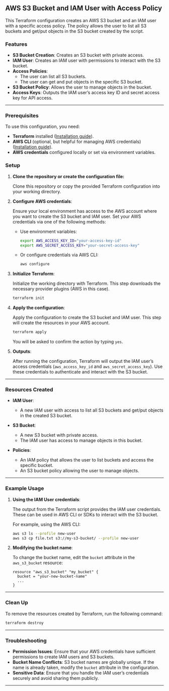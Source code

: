 ## AWS S3 Bucket and IAM User with Access Policy

This Terraform configuration creates an AWS S3 bucket and an IAM user with a specific access policy. The policy allows the user to list all S3 buckets and get/put objects in the S3 bucket created by the script.

### Features
- **S3 Bucket Creation**: Creates an S3 bucket with private access.
- **IAM User**: Creates an IAM user with permissions to interact with the S3 bucket.
- **Access Policies**:
    - The user can list all S3 buckets.
    - The user can get and put objects in the specific S3 bucket.
- **S3 Bucket Policy**: Allows the user to manage objects in the bucket.
- **Access Keys**: Outputs the IAM user’s access key ID and secret access key for API access.

---

### Prerequisites

To use this configuration, you need:
- **Terraform** installed ([Installation guide](https://www.terraform.io/downloads)).
- **AWS CLI** (optional, but helpful for managing AWS credentials) ([Installation guide](https://docs.aws.amazon.com/cli/latest/userguide/install-cliv2.html)).
- **AWS credentials** configured locally or set via environment variables.

### Setup

1. **Clone the repository or create the configuration file:**

   Clone this repository or copy the provided Terraform configuration into your working directory.

2. **Configure AWS credentials**:

   Ensure your local environment has access to the AWS account where you want to create the S3 bucket and IAM user. Set your AWS credentials via one of the following methods:

    - Use environment variables:
      ```bash
      export AWS_ACCESS_KEY_ID="your-access-key-id"
      export AWS_SECRET_ACCESS_KEY="your-secret-access-key"
      ```
    - Or configure credentials via AWS CLI:
      ```bash
      aws configure
      ```

3. **Initialize Terraform**:

   Initialize the working directory with Terraform. This step downloads the necessary provider plugins (AWS in this case).
   ```bash
   terraform init
   ```

4. **Apply the configuration**:

   Apply the configuration to create the S3 bucket and IAM user. This step will create the resources in your AWS account.
   ```bash
   terraform apply
   ```

   You will be asked to confirm the action by typing `yes`.

5. **Outputs**:

   After running the configuration, Terraform will output the IAM user’s access credentials (`aws_access_key_id` and `aws_secret_access_key`). Use these credentials to authenticate and interact with the S3 bucket.

---

### Resources Created

- **IAM User**:
    - A new IAM user with access to list all S3 buckets and get/put objects in the created S3 bucket.

- **S3 Bucket**:
    - A new S3 bucket with private access.
    - The IAM user has access to manage objects in this bucket.

- **Policies**:
    - An IAM policy that allows the user to list buckets and access the specific bucket.
    - An S3 bucket policy allowing the user to manage objects.

---

### Example Usage

1. **Using the IAM User credentials**:

   The output from the Terraform script provides the IAM user credentials. These can be used in AWS CLI or SDKs to interact with the S3 bucket.

   For example, using the AWS CLI:
   ```bash
   aws s3 ls --profile new-user
   aws s3 cp file.txt s3://my-s3-bucket/ --profile new-user
   ```

2. **Modifying the bucket name**:

   To change the bucket name, edit the `bucket` attribute in the `aws_s3_bucket` resource:
   ```hcl
   resource "aws_s3_bucket" "my_bucket" {
     bucket = "your-new-bucket-name"
     ...
   }
   ```

---

### Clean Up

To remove the resources created by Terraform, run the following command:
```bash
terraform destroy
```

---

### Troubleshooting

- **Permission Issues**: Ensure that your AWS credentials have sufficient permissions to create IAM users and S3 buckets.
- **Bucket Name Conflicts**: S3 bucket names are globally unique. If the name is already taken, modify the `bucket` attribute in the configuration.
- **Sensitive Data**: Ensure that you handle the IAM user’s credentials securely and avoid sharing them publicly.

---

